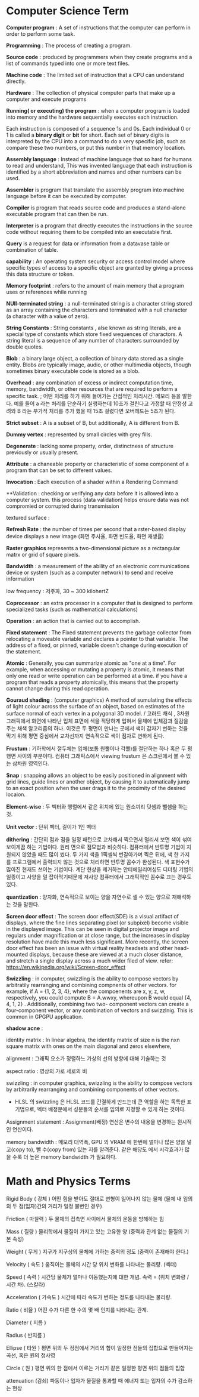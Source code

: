 # Computer Science Term

**Computer program** : A set of instructions that the computer can perform in order to perform some task.

**Programming** : The process of creating a program.

**Source code** : produced by programmers when they create programs and a list of commands typed into one or more text files.

**Machine code** : The limited set of instruction that a CPU can understand directly.

**Hardware** : The collection of physical computer parts that make up a computer and execute programs

**Running( or executing) the program** : when a computer program is loaded into memory and the hardware sequentially executes each instruction.

Each instruction is composed of a sequence 1s and 0s. Each individual 0 or 1 is called a **binary digit** or **bit** for short. Each set of binary digits is interpreted by the CPU into a command to do a very specific job, such as compare these two numbers, or put this number in that memory location.

**Assembly language** : Instead of machine language that so hard for humans to read and understand, This was invented language that each instruction is identified by a short abbreviation and names and other numbers can be used.

**Assembler** is program that translate the assembly program into machine language before it can be executed by computer.

**Compiler** is program that reads source code and produces a stand-alone executable program that can then be run.

**Interpreter** is a program that directly executes the instructions in the source code without requiring them to be compiled into an executable first.

**Query** is a request for data or information from a datavase table or combination of table. 

**capability** : An operating system security or access control model where specific types of access to a specific object are granted by giving a process this data structure or token.

**Memory footprint** : refers to the amount of main memory that a program uses or references while running

**NUll-terminated string** : a null-terminated string is a character string stored as an array containing the characters and terminated with a null character (a character with a value of zero).

**String Constants** : String constants , alse known as string literals, are a special type of constants which store fixed wequences of charactors. A string literal is a sequence of any number of characters surrounded by double quotes.

**Blob** : a binary large object, a collection of binary data stored as a single entity. Blobs are typically image, audio, or other multimedia objects, though sometimes binary executable code is stored as a blob.

**Overhead** : any combination of excess or indirect computation time, memory, bandwidth, or other resources that are required to perform a specific task. ; 어떤 처리를 하기 위해 들어가는 간접적인 처리시간. 메모리 등을 말한다. 예를 들어 a 라는 처리를 단순하기 실행하는데 10초가 걸린다고 가정할 때  안정성 고려와 B 라는 부가적 처리를 추가 했을 때 15초 걸렸다면 오버헤드는 5초가 된다. 

**Strict subset** : A is a subset of B, but additionally, A is different from B.

**Dummy vertex** :  represented by small circles with grey fills.

**Degenerate** : lacking some property, order, distinctness of structure previously or usually present.

**Attribute** : a chaneable property or characteristic of some component of a program that can be set to different values.

**Invocation** : Each execution of a shader within a Rendering Command

**Validation : checking or verifying any data before it is allowed into a computer system. this process (data validation) helps ensure data was not compromied or corrupted during transmission

textured surface : 

**Refresh Rate** :   the number of times per second that a rster-based display device displays a new image (화면 주사율, 화면 빈도율, 화면 재생률)

**Raster graphics** represents a two-dimensional picture as a rectangular matrx or grid of square pixels.

**Bandwidth** : a measurement of the ability of an electronic communications device or system (such as a computer network) to send and receive information

low frequency : 저주파, 30 ~ 300 kilohertZ

**Coprocessor** : an extra processor in a computer that is designed to perform specialized tasks (such as mathematical calculations)

**Operation** : an action that is carried out to accomplish.

**Fixed statement** : The Fixed statement prevents the garbage collector from relocating a moveable variable and declares a pointer to that variable. The address of a fixed, or pinned, variable doesn't change during execution of the statement.

**Atomic** : Generally, you can summarize atomic as "one at a time". For example, when accessing or mutating a property is atomic, it means that only one read or write operation can be performed at a time. if you have a program that reads a property atomically, this means that the property cannot change during this read operation.

**Gouraud shading** : (computer graphics) A method of sumulating the effects of light colour across the surface of an object, based on estimates of the surface normal of each vertex in a polygonal 3D model.  / 고러드 채식 , 3차원 그래픽에서 화면에 나타난 입체 표면에 색을 적당하게 입혀서 물체에 입체감과 질감을 주는 채색 알고리즘의 하나. 이것은 두 평면이 만나는 곳에서 색이 갑자기 변하는 것을 막기 위해 평면 중심에서 교차선까지 연속적으로 색이 점차로 변하게 된다. 

**Frustum** : 기하학에서 절두체는 입체(보통 원뿔이나 각뿔)를 절단하는 하나 혹은  두 평행면 사이의 부분이다. 컴퓨터 그래픽스에서 viewing frustum 은 스크린에서 볼 수 있는 삼차원 영역인다.

**Snap** : snapping allows an object to be easily positioned in alignment with grid lines, guide lines or another object, by causing it to automatically jump to an exact position when the user drags it to the proximity of the desired locaion.

**Element-wise** : 두 벡터와 행렬에서 같은 위치에 있는 원소끼리 덧셈과 뺄셈을 하는 것.

**Unit vector** : 단위 벡터, 길이가 1인 벡터

**dithering** : 간단히 점과 점을 일정 패턴으로 교차해서 찍으면서 멀리서 보면 색이 섞여 보이게끔 하는 기법이다. 원리 면으로 점묘법과 비슷하다. 컴퓨터에서 반투명 기법이 지원되지 않았을 때도 많이 썼다. 두 가지 색을 1픽셀씩 번갈아가며 찍은 뒤에, 색 한 가지를 프로그램에서 출력되지 않는 것으로 처리하면 반투명 꼼수가 완성된다. 색 표현수가 많아진 현재도 쓰이는 기법이다. 계단 현상을 제거하는 안티에일리어싱도 디더링 기법의 일종이고 사양을 덜 잡아먹기때문에 저사양 컴퓨터에서 그래픽적인 꼼수로 끄는 경우도 있다. 

**quantization** : 양자화, 연속적으로 보이는 양을 자연수로 셀 수 있는 양으로 재해석하는 것을 말한다.

**Screen door effect** : The screen door effect(SDE) is a visual artifact of displays, where the fine lines separating pixel (or subpixel) become visible in the displayed image. This can be seen in digital projector image and regulars under magnification or at close range, but the increases in display resolution have made this much less significant. More recently, the screen door effect has been an issue with virtual reality headsets and other head-mounted displays, because these are viewed at a much closer distance, and stretch a single display across a much wider filed of view.
refer: https://en.wikipedia.org/wiki/Screen-door_effect

**Swizzling** : in computer, swizzling is the ability to compose vectors by arbitratily rearranging and combining compnents of other vectors. for example, if A = {1, 2, 3, 4}, where the compoenents are x, y, z, w, respectively, you could compute B = A.wwxy, whereupon B would equal {4, 4, 1, 2} . Additionally, combining two two- component vectors can create a four-component vector, or any combination of vectors and swizzlnig. This is common in GPGPU application.

**shadow acne** :

identity matrix : In linear algebra, the identity matrix of size n is the nxn square matrix with ones on the main diagonal and zeros elsewhere,

alignment : 그래픽 요소가 정렬하느 가상의 선의 방향에 대해 기술하는 것

aspect ratio : 영상의 가로 세로의 비

swizzling : in computer graphics, swizzling is the ability to compose vectors by arbitrarily rearranging and combining components of other vectors. 
- HLSL 의 swizzling 은 HLSL 코드를 간결하게 만드는데 큰 역할을 하는 독특한 표기법으로, 벡터 배정문에서 성분들의 순서를 임의로 지정할 수 있게 하는 것이다. 

Assignment statement : Assignment(배정) 연산은 변수의 내용을 변경하는 윈시적인 연산이다.

memory bandwidth : 메모리 대역폭, GPU 의 VRAM 에 한번에 얼마나 많은 양을 넣고(copy to), 뺄 수(copy from) 있는 지를 알려준다. 같은 해당도 에서 시각효과가 많을 수록 더 높은 memory bandwidth 가 필요하다.


# Math and Physics Terms

Rigid Body ( 강체 )
	어떤 힘을 받아도 절대로 변형이 일어나지 않는 물체 (물체 내 임의의 두 점(입자)간의 거리가 일정 불변인 경우)

Friction ( 마찰력 )
	두 물체의 접촉면 사이에서 물체의 운동을 방해하는 힘

Mass ( 질량 )
	물리학에서 물질이 가지고 있는 고유한 양 (중력과 관계 없는 물질의 기본 속성)

Weight ( 무게 )
	지구가 지구상의 물체에 가하는 중력의 정도 (중력이 존재해야 한다.)

Velocity ( 속도 )
	움직이는 물체의 시간 당 위치 변화를 나타내는 물리량. (벡터)

Speed ( 속력 )
	시간당 물체가 얼마나 이동했는지에 대한 개념.
	속력 = (위치 변화량 / 시간 차). (스칼라)

Acceleration ( 가속도 )
	시간에 따라 속도가 변하는 정도를 나타내는 물리량.

Ratio ( 비율 )
	어떤 수가 다른 한 수의 몇 배 인지를 나타내는 관계.

Diameter ( 지름 )

Radius ( 반지름 )

Ellipse ( 타원 )
	평면 위의 두 정점에서 거리의 합이 일정한 점들의 집합으로 만들어지는 곡선, 혹은 원의 정사영

Circle ( 원 )
	평면 위의 한 점에서 이르는 거리가 같은 일정한 평면 위의 점들의 집합

attenuation (감쇠)
	파동이나 입자가 물질을 통과할 때 에너지 또는 입자의 수가 감소하는 현상